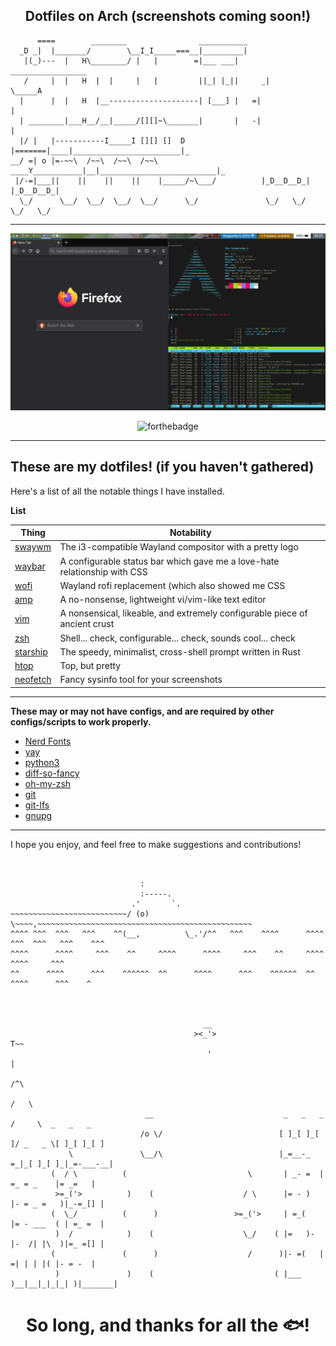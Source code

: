 <div align="center">

## Dotfiles on Arch (screenshots coming soon!)

</div>

```
      ====        ________                ___________
  _D _|  |_______/        \__I_I_____===__|_________|
   |(_)---  |   H\________/ |   |        =|___ ___|      _________________
   /     |  |   H  |  |     |   |         ||_| |_||     _|                \_____A
  |      |  |   H  |__--------------------| [___] |   =|                        |
  | ________|___H__/__|_____/[][]~\_______|       |   -|                        |
  |/ |   |-----------I_____I [][] []  D   |=======|____|________________________|_
__/ =| o |=-~~\  /~~\  /~~\  /~~\ ____Y___________|__|__________________________|_
 |/-=|___||    ||    ||    ||    |_____/~\___/          |_D__D__D_|  |_D__D__D_|
  \_/      \__/  \__/  \__/  \__/      \_/               \_/   \_/    \_/   \_/
```

---

<div align="center">

![Windows](https://github.com/lberrymage/dotfiles/blob/master/.screenshots/windows.png)

![forthebadge](https://forthebadge.com/images/badges/contains-technical-debt.svg)

</div>

---


## These are my dotfiles! (if you haven't gathered)

Here's a list of all the notable things I have installed.

**List**

| Thing                                                 | Notability                                                                 |
|-------------------------------------------------------|----------------------------------------------------------------------------|
| [swaywm](https://github.com/swaywm/sway)              | The i3-compatible Wayland compositor with a pretty logo                    |
| [waybar](https://github.com/Alexays/waybar)           | A configurable status bar which gave me a love-hate relationship with CSS  |
| [wofi](https://hg.sr.ht/~scoopta/wofi)                | Wayland rofi replacement (which also showed me CSS                         |
| [amp](https://amp.rs)                                 | A no-nonsense, lightweight vi/vim-like text editor                         |
| [vim](https://www.vim.org)                            | A nonsensical, likeable, and extremely configurable piece of ancient crust |
| [zsh](https://www.zsh.org)                            | Shell... check, configurable... check, sounds cool... check                |
| [starship](https://starship.rs)                       | The speedy, minimalist, cross-shell prompt written in Rust                 |
| [htop](https://hisham.hm/htop)                        | Top, but pretty                                                            |
| [neofetch](https://github.com/dylanaraps/neofetch)    | Fancy sysinfo tool for your screenshots                                    |

---

**These may or may not have configs, and are required by other configs/scripts to work properly.**

- [Nerd Fonts](https://www.nerdfonts.com)
- [yay](https://github.com/Jguer/yay)
- [python3](https://www.python.org)
- [diff-so-fancy](https://github.com/so-fancy/diff-so-fancy)
- [oh-my-zsh](https://ohmyz.sh)
- [git](https://git-scm.com)
- [git-lfs](https://git-lfs.github.com/)
- [gnupg](https://gnupg.org)

---

I hope you enjoy, and feel free to make suggestions and contributions!

```


                             :
                             :-----.
                           .'       `.
~~~~~~~~~~~~~~~~~~~~~~~~~~/ (o)       \~~~~,~~~~~~~~~~~~~~~~~~~~~~~~~~~~~~~~~~~~~~~~~~~~~~~~
^^^^ ^^^  ^^^   ^^^    ^^(__,          \_.'/^^   ^^^    ^^^^      ^^^^ ^^^  ^^^   ^^^    ^^^
^^^^      ^^^^     ^^^    ^^     ^^^^      ^^^^     ^^^    ^^     ^^^^      ^^^^     ^^^
^^      ^^^^      ^^^    ^^^^^^  ^^      ^^^^      ^^^    ^^^^^^  ^^      ^^^^      ^^^    ^



                                           __
                                         ><_'>                             T~~
                                            '                              |
                                                                          /^\
                                                                         /   \
                              __                             _   _   _  /     \  _   _   _
                             /o \/                          [ ]_[ ]_[ ]/ _   _ \[ ]_[ ]_[ ]
             \               \__/\                          |_=__-_ =_|_[ ]_[ ]_|_=-___-__|
         (  / \          (                           \       | _- =  | =_ = _    |= _=   |
          >=_('>          )    (                    / \      |= - )  |- = _ =   )|_-=_[] |
         (  \_/          (      )                 >=_('>     | =_(   |= - ___  ( | =_ =  |
          )  /            )    (                    \_/    ( |=   )- |-  /| |\  )|=_ =[] |
         (               (      )                    /      )|- =(   | =| | | |( |- = -  |
          )               )    (                           ( |___ )__|__|_|_|_| )|_______|

```

<div align="center">

# So long, and thanks for all the :fish:!

</div>
